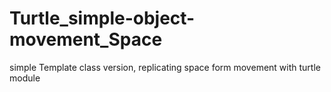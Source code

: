 # Turtle_simple-object-movement_Space
simple Template class version, replicating space form movement with turtle module 
